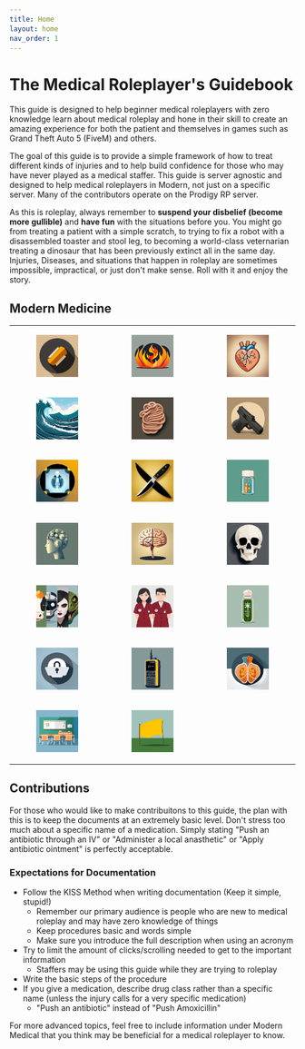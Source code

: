 ```yaml
---
title: Home
layout: home
nav_order: 1
---
```


# The Medical Roleplayer's Guidebook

This guide is designed to help beginner medical roleplayers with zero knowledge learn about medical roleplay and hone in their skill to create an amazing experience for both the patient and themselves in games such as Grand Theft Auto 5 (FiveM) and others. 

The goal of this guide is to provide a simple framework of how to treat different kinds of injuries and to help build confidence for those who may have never played as a medical staffer. This guide is server agnostic and designed to help medical roleplayers in Modern, not just on a specific server. Many of the contributors operate on the Prodigy RP server.

As this is roleplay, always remember to **suspend your disbelief (become more gullible)** and **have fun** with the situations before you. You might go from treating a patient with a simple scratch, to trying to fix a robot with a disassembled toaster and stool leg, to becoming a world-class veternarian treating a dinosaur that has been previously extinct all in the same day. Injuries, Diseases, and situations that happen in roleplay are sometimes impossible, impractical, or just don't make sense. Roll with it and enjoy the story. 

## Modern Medicine

<table>
<tbody>
<tr><td>
<a href="/docs/Modern/Minor-Issues.html"><figure class="image"> <img src="https://raw.githubusercontent.com/dangitrp/medical-rp-guide/main/assets/images/bandaid.jpg"></figure></a>
</td><td>
<a href="/docs/Modern/Burns.html"><figure class="image"> <img src="https://raw.githubusercontent.com/dangitrp/medical-rp-guide/main/assets/images/fire.jpg"></figure></a>
</td><td>
<a href="/docs/Modern/Cardiac.html"><figure class="image"> <img src="https://raw.githubusercontent.com/dangitrp/medical-rp-guide/main/assets/images/heart.jpg"></figure></a>
</td></tr>
<tr><td>
<a href="/docs/Modern/Drowning.html"><figure class="image"> <img src="https://raw.githubusercontent.com/dangitrp/medical-rp-guide/main/assets/images/drowning.jpg"></figure></a>
</td><td>
<a href="/docs/Modern/Gastro.html"><figure class="image"> <img src="https://raw.githubusercontent.com/dangitrp/medical-rp-guide/main/assets/images/gastro.jpg"></figure></a>
</td><td>
<a href="/docs/Modern/GSW.html"><figure class="image"> <img src="https://raw.githubusercontent.com/dangitrp/medical-rp-guide/main/assets/images/gsw.jpg"></figure></a>
</td></tr>
<tr><td>
<a href="/docs/Modern/Imaging.html"><figure class="image"> <img src="https://raw.githubusercontent.com/dangitrp/medical-rp-guide/main/assets/images/imaging.jpg"></figure></a>
</td><td>
<a href="/docs/Modern/Lacerations.html"><figure class="image"> <img src="https://raw.githubusercontent.com/dangitrp/medical-rp-guide/main/assets/images/stab.jpg"></figure></a>
</td><td>
<a href="/docs/Modern/Medication.html"><figure class="image"> <img src="https://raw.githubusercontent.com/dangitrp/medical-rp-guide/main/assets/images/pills.jpg"></figure></a>
</td></tr>
<tr><td>
<a href="/docs/Modern/Mental/"><figure class="image"> <img src="https://raw.githubusercontent.com/dangitrp/medical-rp-guide/main/assets/images/mental.jpg"></figure></a>
</td><td>
<a href="/docs/Modern/Neurological.html"><figure class="image"> <img src="https://raw.githubusercontent.com/dangitrp/medical-rp-guide/main/assets/images/neuro.jpg"></figure></a>
</td><td>
<a href="/docs/Modern/Orthopedic.html"><figure class="image"> <img src="https://raw.githubusercontent.com/dangitrp/medical-rp-guide/main/assets/images/skeletal.jpg"></figure></a>
</td></tr>
<tr><td>
<a href="/docs/Modern/Paranormal.html"><figure class="image"> <img src="https://raw.githubusercontent.com/dangitrp/medical-rp-guide/main/assets/images/paranormal.jpg"></figure></a>
</td><td>
<a href="/docs/Modern/Physicals.html"><figure class="image"> <img src="https://raw.githubusercontent.com/dangitrp/medical-rp-guide/main/assets/images/hospital.jpg"></figure></a>
</td><td>
<a href="/docs/Modern/Poison.html"><figure class="image"> <img src="https://raw.githubusercontent.com/dangitrp/medical-rp-guide/main/assets/images/poison.jpg"></figure></a>
</td></tr>
<tr><td>
<a href="/docs/Modern/Privacy.html"><figure class="image"> <img src="https://raw.githubusercontent.com/dangitrp/medical-rp-guide/main/assets/images/privacy.jpg"></figure></a>
</td><td>
<a href="/docs/Modern/Radio.html"><figure class="image"> <img src="https://raw.githubusercontent.com/dangitrp/medical-rp-guide/main/assets/images/radio.jpg"></figure></a>
</td><td>
<a href="/docs/Modern/Respiratory.html"><figure class="image"> <img src="https://raw.githubusercontent.com/dangitrp/medical-rp-guide/main/assets/images/lungs.jpg"></figure></a>
</td></tr>
<tr><td>
<a href="/docs/Modern/Training.html"><figure class="image"> <img src="https://raw.githubusercontent.com/dangitrp/medical-rp-guide/main/assets/images/training.jpg"></figure></a>
</td><td>
<a href="/docs/Modern/Triage.html"><figure class="image"> <img src="https://raw.githubusercontent.com/dangitrp/medical-rp-guide/main/assets/images/triage.jpg"></figure></a>
</td><td>

</td></tr>
</tbody>
</table>

## Contributions

For those who would like to make contribuitons to this guide, the plan with this is to keep the documents at an extremely basic level. Don't stress too much about a specific name of a medication. Simply stating "Push an antibiotic through an IV" or "Administer a local anasthetic" or "Apply antibiotic ointment" is perfectly acceptable.

### Expectations for Documentation
- Follow the KISS Method when writing documentation (Keep it simple, stupid!)
  - Remember our primary audience is people who are new to medical roleplay and may have zero knowledge of things
  - Keep procedures basic and words simple
  - Make sure you introduce the full description when using an acronym
- Try to limit the amount of clicks/scrolling needed to get to the important information
  - Staffers may be using this guide while they are trying to roleplay
- Write the basic steps of the procedure
- If you give a medication, describe drug class rather than a specific name (unless the injury calls for a very specific medication)
  - "Push an antibiotic" instead of "Push Amoxicillin"

For more advanced topics, feel free to include information under Modern Medical that you think may be beneficial for a medical roleplayer to know.